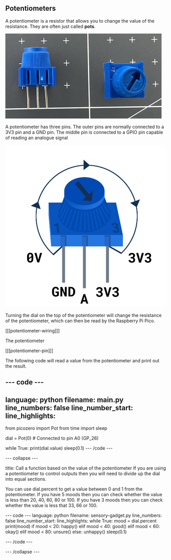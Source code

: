 ## Potentiometers

A potentiometer is a resistor that allows you to change the value of the resistance. They are often just called **pots**.

![a side by side photograph of a potentiometer, showing the three pins and the arrow on the dial](images/potentiometer.jpg)

A potentiometer has three pins. The outer pins are normally connected to a 3V3 pin and a GND pin. The middle pin is connected to a GPIO pin capable of reading an analogue signal

![diagram of a potentiometer with the left pin labeled GND and the right pin labeled 3V3](images/potentiometer-illustration.png)

Turning the dial on the top of the potentiometer will change the resistance of the potentiometer, which can then be read by the Raspberry Pi Pico.

[[[potentiometer-wiring]]] 

The potentiometer 

[[[potentiometer-pin]]]

The following code will read a value from the potentiometer and print out the result.

--- code ---
---
language: python
filename: main.py
line_numbers: false
line_number_start: 
line_highlights: 
---
from picozero import Pot
from time import sleep

dial = Pot(0) # Connected to pin A0 (GP_26)

while True:
    print(dial.value)
    sleep(0.1)
--- /code ---

--- collapse ---

title: Call a function based on the value of the potentiometer
If you are using a potentiometer to control outputs then you will need to divide up the dial into equal sections.

You can use dial.percent to get a value between 0 and 1 from the potentiometer. If you have 5 moods then you can check whether the value is less than 20, 40, 60, 80 or 100. If you have 3 moods then you can check whether the value is less that 33, 66 or 100.

--- code ---
language: python filename: sensory-gadget.py line_numbers: false line_number_start: line_highlights:
while True: mood = dial.percent print(mood) if mood < 20: happy() elif mood < 40: good() elif mood < 60: okay() elif mood < 80: unsure() else: unhappy() sleep(0.1)

--- /code ---

--- /collapse ---